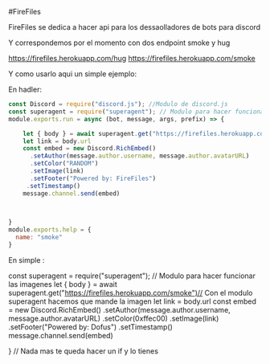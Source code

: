 #FireFiles

FireFiles se dedica a hacer api para los dessaolladores de bots para discord


Y correspondemos por el momento con dos endpoint smoke y hug

https://firefiles.herokuapp.com/hug
https://firefiles.herokuapp.com/smoke

Y como usarlo aqui un simple ejemplo:

En hadler:

```js
const Discord = require("discord.js"); //Modulo de discord.js
const superagent = require("superagent"); // Modulo para hacer funcionar las imagenes
module.exports.run = async (bot, message, args, prefix) => {

    let { body } = await superagent.get("https://firefiles.herokuapp.com/smoke") // Con el modulo superagent hacemos que mande la imagen
    let link = body.url
    const embed = new Discord.RichEmbed()
      .setAuthor(message.author.username, message.author.avatarURL)
      .setColor("RANDOM")
      .setImage(link)
      .setFooter("Powered by: FireFiles")
     .setTimestamp()
    message.channel.send(embed)


 
}
module.exports.help = {
  name: "smoke"
}
```


En simple :


 const superagent = require("superagent"); // Modulo para hacer funcionar las imagenes
 let { body } = await superagent.get("https://firefiles.herokuapp.com/smoke")// Con el modulo superagent hacemos que mande la imagen
    let link = body.url
    const embed = new Discord.RichEmbed()
      .setAuthor(message.author.username, message.author.avatarURL)
      .setColor(0xffec00)
      .setImage(link)
      .setFooter("Powered by: Dofus")
     .setTimestamp()
    message.channel.send(embed)


 
}
// Nada mas te queda hacer un if y lo tienes 













